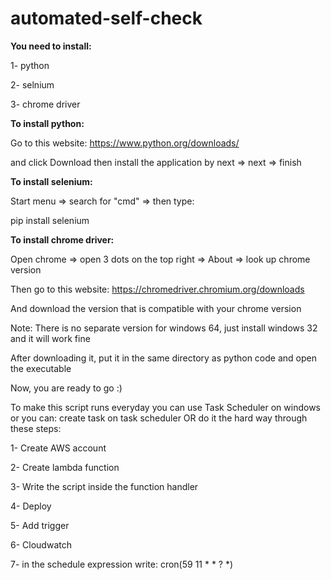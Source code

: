 # automated-self-check

**You need to install:**

1- python

2- selnium

3- chrome driver

**To install python:**


Go to this website: https://www.python.org/downloads/

and click Download then install the application by next => next => finish 

**To install selenium:**

Start menu => search for "cmd" => then type:

pip install selenium


**To install chrome driver:**

Open chrome => open 3 dots on the top right => About => look up chrome version

Then go to this website: https://chromedriver.chromium.org/downloads

And download the version that is compatible with your chrome version

Note: There is no separate version for windows 64, just install windows 32 and it will work fine

After downloading it, put it in the same directory as python code and open the executable

Now, you are ready to go :)

To make this script runs everyday you can use Task Scheduler on windows or you can: create task on task scheduler
OR do it the hard way through these steps:

1- Create AWS account

2- Create lambda function

3- Write the script inside the function handler

4- Deploy

5- Add trigger

6- Cloudwatch

7- in the schedule expression write: cron(59 11 * * ? *)
